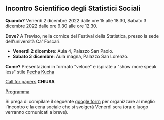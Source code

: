 ## Incontro Scientifico degli Statistici Sociali

**Quando?** Venerdì 2 dicembre 2022 dalle ore 15 alle 18.30, Sabato 3 dicembre 2022 dalle ore 9.30 alle ore 12.30.

**Dove?** A Treviso, nella cornice del Festival della Statistica, presso la sede dell'università Ca' Foscari: 

- **Venerdì 2 dicembre**: Aula 4, Palazzo San Paolo.
- **Sabato 3 dicembre**: Aula magna, Palazzo San Lorenzo.

**Come?** Presentazioni in formato "veloce" e ispirate a "show more speak less" stile [Pecha Kucha](https://meeting-hub.net/blog/pechakucha)


[Call for papers](Call.md) **CHIUSA**

[Programma](Programma.md) 

Si prega di compilare il seguente [google form](https://docs.google.com/forms/d/e/1FAIpQLSefR50yTwASOkDy1dq2ZXX82HibEupnyZf5ry3vKR6KKraFfg/viewform?usp=pp_url) per organizzare al meglio l'incontro e la cena sociale che si svolgerà Venerdì sera (ora e luogo verranno comunicati a breve).
